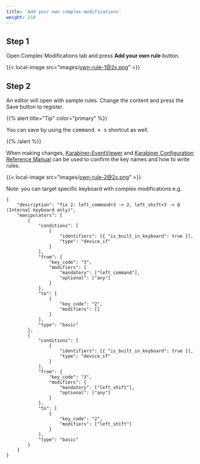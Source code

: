 ```yaml
---
title: 'Add your own complex modifications'
weight: 210
---
```


## Step 1

Open Complex Modifications tab and press **Add your own rule** button.<br />

{{< local-image src="images/own-rule-1@2x.png" >}}

## Step 2

An editor will open with sample rules.
Change the content and press the Save button to register.

{{% alert title="Tip" color="primary" %}}

You can save by using the <kbd>command + s</kbd> shortcut as well.

{{% /alert %}}

When making changes, [Karabiner-EventViewer](/docs/manual/operation/eventviewer/) and [Karabiner Configuration Reference Manual](/docs/json/) can be used to confirm the key names and how to write rules.

{{< local-image src="images/own-rule-2@2x.png" >}}

Note: you can target specific keyboard with complex modifications e.g.

```
{
    "description": "fix 2: left_command+3 -> 2, left_shift+3 -> @ (Internal keyboard only)",
    "manipulators": [
        {
            "conditions": [
                {
                    "identifiers": [{ "is_built_in_keyboard": true }],
                    "type": "device_if"
                }
            ],
            "from": {
                "key_code": "3",
                "modifiers": {
                    "mandatory": ["left_command"],
                    "optional": ["any"]
                }
            },
            "to": [
                {
                    "key_code": "2",
                    "modifiers": []
                }
            ],
            "type": "basic"
        },
        {
            "conditions": [
                {
                    "identifiers": [{ "is_built_in_keyboard": true }],
                    "type": "device_if"
                }
            ],
            "from": {
                "key_code": "3",
                "modifiers": {
                    "mandatory": ["left_shift"],
                    "optional": ["any"]
                }
            },
            "to": [
                {
                    "key_code": "2",
                    "modifiers": ["left_shift"]
                }
            ],
            "type": "basic"
        }
    ]
}
```
